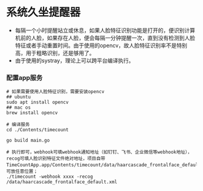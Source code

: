 # 系统久坐提醒器
- 每隔一个小时提醒站立或休息，如果人脸特征识别功能是打开的，便识别计算机前的人脸，如果存在人脸，便会每隔一分钟提醒一次，直到没有检测到人脸特征或者手动重置时间。由于使用的opencv，故人脸特征识别率不是特别高，用于粗略识别，还是够用了。
- 由于使用的systray，理论上可以跨平台编译执行。

### 配置app服务

```shell
# 如果需要使用人脸特征识别，需要安装opencv
## ubuntu
sudo apt install opencv
## mac os
brew install opencv

# 编译服务
cd ./Contents/timecount

go build main.go

# 执行即可，webhook可填webhook通知地址（如钉钉、飞书、企业微信等webhook地址），recog可填人脸识别特征文件绝对地址，项目自带TimeCountApp.app/Contents/timecount/data/haarcascade_frontalface_default.xml，可放任意位置；
./timecount -webhook xxxx -recog /data/haarcascade_frontalface_default.xml
```